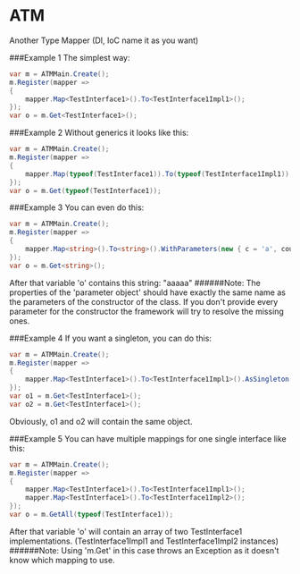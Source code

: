# ATM
Another Type Mapper (DI, IoC  name it as you want)

###Example 1
The simplest way:
```C#
var m = ATMMain.Create();
m.Register(mapper =>
{
    mapper.Map<TestInterface1>().To<TestInterface1Impl1>();
});
var o = m.Get<TestInterface1>();
```

###Example 2
Without generics it looks like this:
```C#
var m = ATMMain.Create();
m.Register(mapper =>
{
    mapper.Map(typeof(TestInterface1)).To(typeof(TestInterface1Impl1));
});
var o = m.Get(typeof(TestInterface1));
```

###Example 3
You can even do this:
```C#
var m = ATMMain.Create();
m.Register(mapper =>
{
    mapper.Map<string>().To<string>().WithParameters(new { c = 'a', count = 5 });
});
var o = m.Get<string>();
```
After that variable 'o' contains this string: "aaaaa"
######Note: The properties of the 'parameter object' should have exactly the same name as the parameters of the constructor of the class. If you don't provide every parameter for the constructor the framework will try to resolve the missing ones.

###Example 4
If you want a singleton, you can do this:
```C#
var m = ATMMain.Create();
m.Register(mapper =>
{
    mapper.Map<TestInterface1>().To<TestInterface1Impl1>().AsSingleton();
});
var o1 = m.Get<TestInterface1>();
var o2 = m.Get<TestInterface1>();
```
Obviously, o1 and o2 will contain the same object.

###Example 5
You can have multiple mappings for one single interface like this:
```C#
var m = ATMMain.Create();
m.Register(mapper =>
{
    mapper.Map<TestInterface1>().To<TestInterface1Impl1>();
    mapper.Map<TestInterface1>().To<TestInterface1Impl2>();
});
var o = m.GetAll(typeof(TestInterface1));
```
After that variable 'o' will contain an array of two TestInterface1 implementations. (TestInterface1Impl1 and TestInterface1Impl2 instances)
######Note: Using 'm.Get<T>' in this case throws an Exception as it doesn't know which mapping to use.
